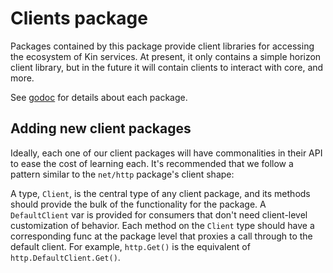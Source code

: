 # Clients package

Packages contained by this package provide client libraries for accessing the ecosystem of Kin services.  At present, it only contains a simple horizon client library, but in the future it will contain clients to interact with core, and more.

See [godoc](https://godoc.org/github.com/kinecosystem/go/clients) for details about each package.

## Adding new client packages

Ideally, each one of our client packages will have commonalities in their API to ease the cost of learning each.  It's recommended that we follow a pattern similar to the `net/http` package's client shape:

A type, `Client`, is the central type of any client package, and its methods should provide the bulk of the functionality for the package.  A `DefaultClient` var is provided for consumers that don't need client-level customization of behavior.  Each method on the `Client` type should have a corresponding func at the package level that proxies a call through to the default client.  For example, `http.Get()` is the equivalent of `http.DefaultClient.Get()`.
